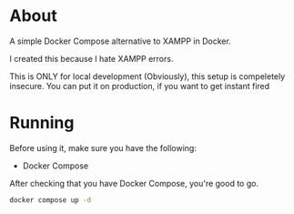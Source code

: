 # About

A simple Docker Compose alternative to XAMPP in Docker.

I created this because I hate XAMPP errors.

This is ONLY for local development (Obviously), this setup is compeletely insecure. You can put it on production, if you want to get instant fired

# Running

Before using it, make sure you have the following:

- Docker Compose

After checking that you have Docker Compose, you're good to go.

```bash
docker compose up -d
```

